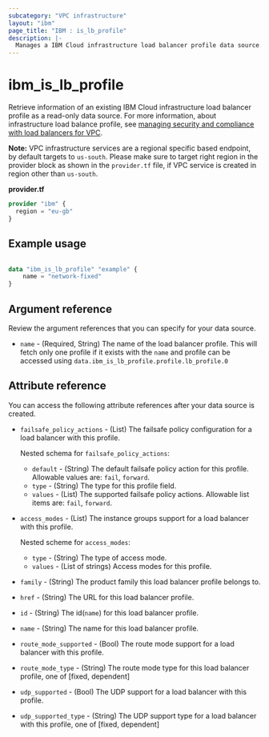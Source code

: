 ```yaml
---
subcategory: "VPC infrastructure"
layout: "ibm"
page_title: "IBM : is_lb_profile"
description: |-
  Manages a IBM Cloud infrastructure load balancer profile data source.
---
```


# ibm_is_lb_profile
Retrieve information of an existing IBM Cloud infrastructure load balancer profile as a read-only data source. For more information, about infrastructure load balance profile, see [managing security and compliance with load balancers for VPC](https://cloud.ibm.com/docs/vpc?topic=vpc-manage-security-compliance-lb).

**Note:** 
VPC infrastructure services are a regional specific based endpoint, by default targets to `us-south`. Please make sure to target right region in the provider block as shown in the `provider.tf` file, if VPC service is created in region other than `us-south`.

**provider.tf**

```terraform
provider "ibm" {
  region = "eu-gb"
}
```

## Example usage

```terraform

data "ibm_is_lb_profile" "example" {
	name = "network-fixed"
}

```

## Argument reference
Review the argument references that you can specify for your data source. 
 
- `name` - (Required, String) The name of the load balancer profile. This will fetch only one profile if it exists with the `name` and profile can be accessed using `data.ibm_is_lb_profile.profile.lb_profile.0`

## Attribute reference
You can access the following attribute references after your data source is created. 

- `failsafe_policy_actions` - (List) The failsafe policy configuration for a load balancer with this profile.

  Nested schema for `failsafe_policy_actions`:
	- `default` - (String) The default failsafe policy action for this profile. Allowable values are: `fail`, `forward`.
	- `type` - (String) The type for this profile field.
	- `values` - (List) The supported failsafe policy actions. Allowable list items are: `fail`, `forward`.
- `access_modes` - (List) The instance groups support for a load balancer with this profile.

  Nested scheme for `access_modes`:
  - `type` - (String) The type of access mode.
  - `values` - (List of strings) Access modes for this profile.
- `family` - (String) The product family this load balancer profile belongs to.
- `href` - (String) The URL for this load balancer profile.
- `id` - (String) The id(`name`) for this load balancer profile.
- `name` - (String) The name for this load balancer profile.
- `route_mode_supported` - (Bool) The route mode support for a load balancer with this profile.
- `route_mode_type` - (String) The route mode type for this load balancer profile, one of [fixed, dependent]
- `udp_supported` - (Bool) The UDP support for a load balancer with this profile.
- `udp_supported_type` - (String) The UDP support type for a load balancer with this profile, one of [fixed, dependent]

